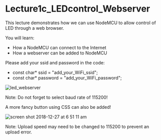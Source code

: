 # Lecture1c_LEDcontrol_Webserver
This lecture demonstrates how we can use NodeMCU to allow control of LED through a web browser.

You will learn:
- How a NodeMCU can connect to the Internet 
- How a webserver can be added to NodeMCU

Please add your ssid and password in the code:
- const char* ssid = "add_your_WiFi_ssid";
- const char* password = "add_your_WiFi_password";

![led_webserver](https://user-images.githubusercontent.com/11530521/50459843-0e40f200-09a2-11e9-842d-f014de4ee35d.png)

Note: Do not forget to select baud rate of 115200!

A more fancy button using CSS can also be added!

![screen shot 2018-12-27 at 6 51 11 am](https://user-images.githubusercontent.com/11530521/50460007-de92e980-09a3-11e9-88c4-a58ec376ae49.png)

Note: Upload speed may need to be changed to 115200 to prevent an upload error.
